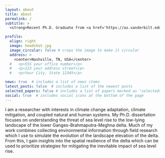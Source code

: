 ```yaml
---
layout: about
title: about
permalink: /
subtitle: >
  <strong>Recent Ph.D. Graduate from <a href='https://as.vanderbilt.edu/earth-environmental-sciences/'>Vanderbilt University</a> | 2023 <a href='https://www.opm.gov/news/releases/2023/02/release-us-office-of-personnel-management-announces-finalists-for-class-of-2023-presidential-management-fellows/'>Presidential Management Fellows (PMF)</a> Finalist</strong>

profile:
  align: right
  image: headshot.jpg
  image_circular: false # crops the image to make it circular
  address: >
    <center>Nashville, TN, USA</center>
  #   <p>555 your office number</p>
  #   <p>123 your address street</p>
  #   <p>Your City, State 12345</p>

news: true  # includes a list of news items
latest_posts: false  # includes a list of the newest posts
selected_papers: false # includes a list of papers marked as "selected={true}"
social: true  # includes social icons at the bottom of the page
---
```


I am a researcher with interests in climate change adaptation, climate mitigation, and coupled natural and human systems. My Ph.D. dissertation focuses on understanding the threat of sea level rise to the low-lying landscape of the lower Ganges-Brahmaputra-Meghna delta. Much of my work combines collecting environmental information through field research which I use to simulate the evolution of the landscape elevation of the delta. From this, I gain insights into the spatial resilience of the delta which can be used to prioritize strategies for mitigating the inevitable impact of sea level rise.
